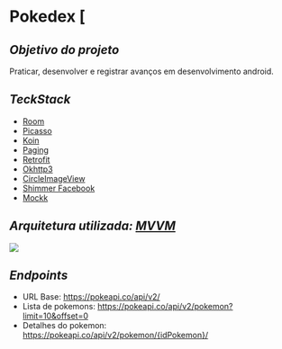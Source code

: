 

# Pokedex [![<ci>]()

## _Objetivo do projeto_
Praticar, desenvolver e registrar avanços em desenvolvimento android.

## _TeckStack_
- [Room](https://developer.android.com/jetpack/androidx/releases/room)
- [Picasso](https://square.github.io/picasso/)
- [Koin](https://insert-koin.io/docs/quickstart/android-viewmodel)
- [Paging](https://developer.android.com/topic/libraries/architecture/paging/)
- [Retrofit](https://square.github.io/retrofit/)
- [Okhttp3](https://square.github.io/okhttp/)
- [CircleImageView](https://github.com/hdodenhof/CircleImageView)
- [Shimmer Facebook](https://facebook.github.io/shimmer-android/)
- [Mockk](https://mockk.io/ANDROID.html)

## _Arquitetura utilizada: [MVVM](https://developer.android.com/jetpack/guide?hl=pt-br#recommended-app-arch)_
![](https://developer.android.com/topic/libraries/architecture/images/final-architecture.png?hl=pt-br)

## _Endpoints_
- URL Base: https://pokeapi.co/api/v2/
- Lista de pokemons: https://pokeapi.co/api/v2/pokemon?limit=10&offset=0
- Detalhes do pokemon: https://pokeapi.co/api/v2/pokemon/{idPokemon}/
